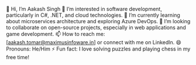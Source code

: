 👋 Hi, I’m Aakash Singh
👀 I’m interested in software development, particularly in C#, .NET, and cloud technologies.
🌱 I’m currently learning about microservices architecture and exploring Azure DevOps.
💞️ I’m looking to collaborate on open-source projects, especially in web applications and game development.
📫 How to reach me: [aakash.tomar@maximusinfoware.in] or connect with me on LinkedIn.
😄 Pronouns: He/Him
⚡ Fun fact: I love solving puzzles and playing chess in my free time!

